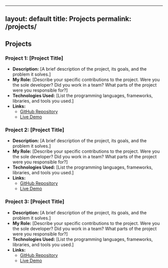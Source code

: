 
---
layout: default
title: Projects
permalink: /projects/
---

## Projects

### Project 1: [Project Title]

*   **Description:** [A brief description of the project, its goals, and the problem it solves.]
*   **My Role:** [Describe your specific contributions to the project. Were you the sole developer? Did you work in a team? What parts of the project were you responsible for?]
*   **Technologies Used:** [List the programming languages, frameworks, libraries, and tools you used.]
*   **Links:**
    *   [GitHub Repository](https://github.com/yourusername/project-repo)
    *   [Live Demo](https://yourusername.github.io/project-demo) <!-- Optional -->

### Project 2: [Project Title]

*   **Description:** [A brief description of the project, its goals, and the problem it solves.]
*   **My Role:** [Describe your specific contributions to the project. Were you the sole developer? Did you work in a team? What parts of the project were you responsible for?]
*   **Technologies Used:** [List the programming languages, frameworks, libraries, and tools you used.]
*   **Links:**
    *   [GitHub Repository](https://github.com/yourusername/project-repo)
    *   [Live Demo](https://yourusername.github.io/project-demo) <!-- Optional -->

### Project 3: [Project Title]

*   **Description:** [A brief description of the project, its goals, and the problem it solves.]
*   **My Role:** [Describe your specific contributions to the project. Were you the sole developer? Did you work in a team? What parts of the project were you responsible for?]
*   **Technologies Used:** [List the programming languages, frameworks, libraries, and tools you used.]
*   **Links:**
    *   [GitHub Repository](https://github.com/yourusername/project-repo)
    *   [Live Demo](https://yourusername.github.io/project-demo) <!-- Optional -->

